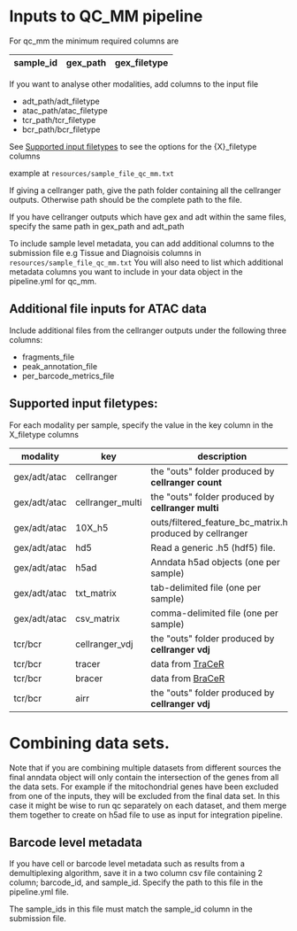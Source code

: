 
# Inputs to QC_MM pipeline

For qc_mm the minimum required columns are

sample_id | gex_path | gex_filetype  
----------|----------|-------------


If you want to analyse other modalities, add columns to the input file

- adt_path/adt_filetype
- atac_path/atac_filetype
- tcr_path/tcr_filetype
- bcr_path/bcr_filetype

See [Supported input filetypes](##Supported-input-filetypes) to see the options for the {X}_filetype columns

example at `resources/sample_file_qc_mm.txt`

If giving a cellranger path, give the path folder containing all the cellranger outputs. Otherwise path should be the complete path to the file. 

If you have cellranger outputs which have gex and adt within the same files, specify the same path in gex_path and adt_path

To include sample level metadata, you can add additional columns to the submission file
e.g Tissue and Diagnoisis columns in `resources/sample_file_qc_mm.txt`
You will also need to list which additional metadata columns you want to include in your data object in the pipeline.yml for qc_mm.

## Additional file inputs for ATAC data
Include additional files from the cellranger outputs under the following three columns:
- fragments_file 
- peak_annotation_file
- per_barcode_metrics_file

## Supported input filetypes:

For each modality per sample, specify the value in the key column in the X_filetype columns

modality    |key       |description
------------|----------|----------
gex/adt/atac|cellranger| the "outs" folder produced by **cellranger count**
gex/adt/atac|cellranger_multi| the "outs" folder produced by **cellranger multi**
gex/adt/atac|10X_h5   | outs/filtered_feature_bc_matrix.h5 produced by cellranger
gex/adt/atac|hd5 | Read a generic .h5 (hdf5) file.
gex/adt/atac|h5ad  | Anndata h5ad objects (one per sample)
gex/adt/atac|txt_matrix  | tab-delimited file (one per sample)
gex/adt/atac|csv_matrix  | comma-delimited file (one per sample)
tcr/bcr     |cellranger_vdj| the "outs" folder produced by **cellranger vdj**
tcr/bcr     |tracer| data from [TraCeR](https://github.com/Teichlab/tracer)
tcr/bcr     |bracer| data from [BraCeR](https://github.com/Teichlab/bracer)
tcr/bcr     |airr  | the "outs" folder produced by **cellranger vdj**




# Combining data sets.
Note that if you are combining multiple datasets from different sources the final anndata object will only contain the intersection of the genes
from all the data sets. For example if the mitochondrial genes have been excluded from one of the inputs, they will be excluded from the final data set.
In this case it might be wise to run qc separately on each dataset, and them merge them together to create on h5ad file to use as input for
integration pipeline.



## Barcode level metadata 
If you have cell or barcode level metadata such as results from a demultiplexing algorithm, save it in a two column csv file containing 2 column; barcode_id, and sample_id. Specify the path to this file in the pipeline.yml file.

The sample_ids in this file must match the sample_id column in the submission file.
